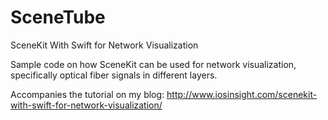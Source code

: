# SceneTube
SceneKit With Swift for Network Visualization

Sample code on how SceneKit can be used for network visualization, specifically optical fiber signals in different layers.

Accompanies the tutorial on my blog: http://www.iosinsight.com/scenekit-with-swift-for-network-visualization/
